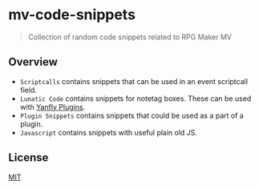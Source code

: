 # mv-code-snippets

> Collection of random code snippets related to RPG Maker MV

## Overview

* `Scriptcalls` contains snippets that can be used in an event scriptcall field.
* `Lunatic Code` contains snippets for notetag boxes. These can be used with
  [Yanfly Plugins](http://yanfly.moe/).
* `Plugin Snippets` contains snippets that could be used as a part of a plugin.
* `Javascript` contains snippets with useful plain old JS.

## License

[MIT](LICENSE)

